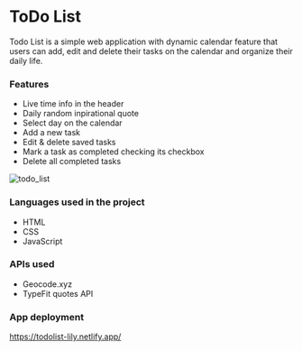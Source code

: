 # ToDo List
Todo List is a simple web application with dynamic calendar feature that users can add, edit and delete their tasks on the calendar and organize their daily life.

### Features
  * Live time info in the header
  * Daily random inpirational quote
  * Select day on the calendar
  * Add a new task
  * Edit & delete saved tasks
  * Mark a task as completed checking its checkbox
  * Delete all completed tasks 
  
  ![todo_list](https://user-images.githubusercontent.com/94456162/150670683-42ae8e38-dd91-4529-ba63-89d9ad44f753.png)
  
### Languages used in the project
 * HTML
 * CSS
 * JavaScript
 
### APIs used 
 * Geocode.xyz
 * TypeFit quotes API
 
### App deployment
https://todolist-lily.netlify.app/
